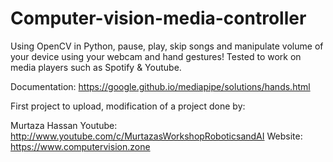 # Computer-vision-media-controller
Using OpenCV in Python, pause, play, skip songs and manipulate volume of your device using your webcam and hand gestures!
Tested to work on media players such as Spotify & Youtube. 

Documentation:
https://google.github.io/mediapipe/solutions/hands.html


First project to upload, modification of a project done by:

Murtaza Hassan
Youtube: http://www.youtube.com/c/MurtazasWorkshopRoboticsandAI
Website: https://www.computervision.zone


